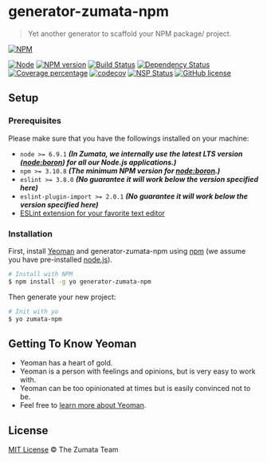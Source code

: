 # generator-zumata-npm

> Yet another generator to scaffold your NPM package/ project.

[![NPM][nodei-image]][nodei-url]

[![Node][node-image]][node-url]
[![NPM version][npm-image]][npm-url]
[![Build Status][travis-image]][travis-url]
[![Dependency Status][daviddm-image]][daviddm-url]
[![Coverage percentage][coveralls-image]][coveralls-url]
[![codecov][codecov-image]][codecov-url]
[![NSP Status][nsp-image]][nsp-url]
[![GitHub license][license-image]][license-url]

## Setup

### Prerequisites

Please make sure that you have the followings installed on your machine:

- `node >= 6.9.1` ___(In Zumata, we internally use the latest LTS version ([node:boron](https://nodejs.org/en/download/releases/)) for all our Node.js applications.)___
- `npm >= 3.10.8` ___(The minimum NPM version for [node:boron](https://nodejs.org/en/download/releases/).)___
- `eslint >= 3.8.0` ___(No guarantee it will work below the version specified here)___
- `eslint-plugin-import >= 2.0.1` ___(No guarantee it will work below the version specified here)___
- [ESLint extension for your favorite text editor](http://eslint.org/docs/user-guide/integrations)

### Installation

First, install [Yeoman](http://yeoman.io) and generator-zumata-npm using [npm](https://www.npmjs.com/) (we assume you have pre-installed [node.js](https://nodejs.org/)).

```sh
# Install with NPM
$ npm install -g yo generator-zumata-npm
```

Then generate your new project:

```sh
# Init with yo
$ yo zumata-npm
```

## Getting To Know Yeoman

- Yeoman has a heart of gold.
- Yeoman is a person with feelings and opinions, but is very easy to work with.
- Yeoman can be too opinionated at times but is easily convinced not to be.
- Feel free to [learn more about Yeoman](http://yeoman.io/).

## License

[MIT License](http://the-zumata-team.mit-license.org/) © The Zumata Team

[nodei-image]: https://nodei.co/npm/generator-zumata-npm.png?downloads=true&downloadRank=true&stars=true
[nodei-url]: https://nodei.co/npm/generator-zumata-npm/
[node-image]: https://img.shields.io/node/v/generator-zumata-npm.svg
[node-url]: https://nodejs.org/en/download/
[npm-image]: https://badge.fury.io/js/generator-zumata-npm.svg
[npm-url]: https://npmjs.org/package/generator-zumata-npm
[travis-image]: https://travis-ci.org/Zumata/generator-zumata-npm.svg?branch=master
[travis-url]: https://travis-ci.org/Zumata/generator-zumata-npm
[daviddm-image]: https://david-dm.org/Zumata/generator-zumata-npm.svg?theme=shields.io
[daviddm-url]: https://david-dm.org/Zumata/generator-zumata-npm
[coveralls-image]: https://coveralls.io/repos/github/Zumata/generator-zumata-npm/badge.svg
[coveralls-url]: https://coveralls.io/github/Zumata/generator-zumata-npm
[codecov-image]: https://codecov.io/gh/Zumata/generator-zumata-npm/branch/master/graph/badge.svg
[codecov-url]: https://codecov.io/gh/Zumata/generator-zumata-npm
[nsp-image]: https://nodesecurity.io/orgs/motss/projects/6e9fabde-73e1-456c-a2d7-8588023ed1ce/badge
[nsp-url]: https://nodesecurity.io/orgs/motss/projects/6e9fabde-73e1-456c-a2d7-8588023ed1ce
[license-image]: https://img.shields.io/badge/license-MIT-blue.svg
[license-url]: https://the-zumata-team.mit-license.org/
